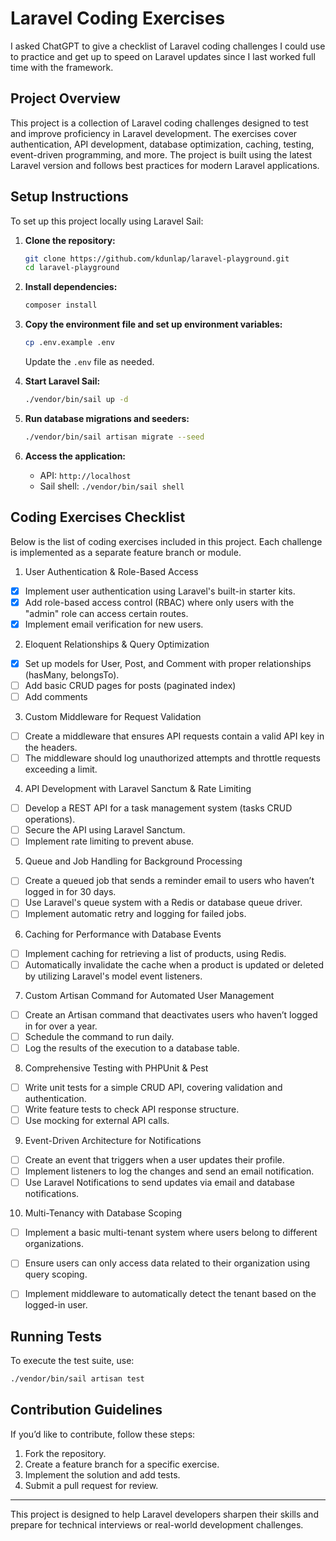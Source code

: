 # Laravel Coding Exercises

I asked ChatGPT to give a checklist of Laravel coding challenges I could use to practice and get up to speed on Laravel updates since I last worked full time with the framework.

## Project Overview
This project is a collection of Laravel coding challenges designed to test and improve proficiency in Laravel development. The exercises cover authentication, API development, database optimization, caching, testing, event-driven programming, and more. The project is built using the latest Laravel version and follows best practices for modern Laravel applications.

## Setup Instructions
To set up this project locally using Laravel Sail:

1. **Clone the repository:**
   ```sh
   git clone https://github.com/kdunlap/laravel-playground.git
   cd laravel-playground
   ```

2. **Install dependencies:**
   ```sh
   composer install
   ```

3. **Copy the environment file and set up environment variables:**
   ```sh
   cp .env.example .env
   ```
   Update the `.env` file as needed.

4. **Start Laravel Sail:**
   ```sh
   ./vendor/bin/sail up -d
   ```

5. **Run database migrations and seeders:**
   ```sh
   ./vendor/bin/sail artisan migrate --seed
   ```

6. **Access the application:**
   - API: `http://localhost`
   - Sail shell: `./vendor/bin/sail shell`

## Coding Exercises Checklist

Below is the list of coding exercises included in this project. Each challenge is implemented as a separate feature branch or module.

1. User Authentication & Role-Based Access
  - [x] Implement user authentication using Laravel's built-in starter kits.
  - [x] Add role-based access control (RBAC) where only users with the "admin" role can access certain routes.
  - [x] Implement email verification for new users.
2. Eloquent Relationships & Query Optimization
  - [x] Set up models for User, Post, and Comment with proper relationships (hasMany, belongsTo).
  - [ ] Add basic CRUD pages for posts (paginated index)
  - [ ] Add comments
3. Custom Middleware for Request Validation
  - [ ] Create a middleware that ensures API requests contain a valid API key in the headers.
  - [ ] The middleware should log unauthorized attempts and throttle requests exceeding a limit.
4. API Development with Laravel Sanctum & Rate Limiting
  - [ ] Develop a REST API for a task management system (tasks CRUD operations).
  - [ ] Secure the API using Laravel Sanctum.
  - [ ] Implement rate limiting to prevent abuse.
5. Queue and Job Handling for Background Processing
  - [ ] Create a queued job that sends a reminder email to users who haven’t logged in for 30 days.
  - [ ] Use Laravel's queue system with a Redis or database queue driver.
  - [ ] Implement automatic retry and logging for failed jobs.
6. Caching for Performance with Database Events
  - [ ] Implement caching for retrieving a list of products, using Redis.
  - [ ] Automatically invalidate the cache when a product is updated or deleted by utilizing Laravel's model event listeners.
7. Custom Artisan Command for Automated User Management
  - [ ] Create an Artisan command that deactivates users who haven’t logged in for over a year.
  - [ ] Schedule the command to run daily.
  - [ ] Log the results of the execution to a database table.
8. Comprehensive Testing with PHPUnit & Pest
  - [ ] Write unit tests for a simple CRUD API, covering validation and authentication.
  - [ ] Write feature tests to check API response structure.
  - [ ] Use mocking for external API calls.
9. Event-Driven Architecture for Notifications
  - [ ] Create an event that triggers when a user updates their profile.
  - [ ] Implement listeners to log the changes and send an email notification.
  - [ ] Use Laravel Notifications to send updates via email and database notifications.
10. Multi-Tenancy with Database Scoping
  - [ ] Implement a basic multi-tenant system where users belong to different organizations.
  - [ ] Ensure users can only access data related to their organization using query scoping.
  - [ ] Implement middleware to automatically detect the tenant based on the logged-in user.


## Running Tests
To execute the test suite, use:
```sh
./vendor/bin/sail artisan test
```

## Contribution Guidelines
If you’d like to contribute, follow these steps:
1. Fork the repository.
2. Create a feature branch for a specific exercise.
3. Implement the solution and add tests.
4. Submit a pull request for review.

---
This project is designed to help Laravel developers sharpen their skills and prepare for technical interviews or real-world development challenges.